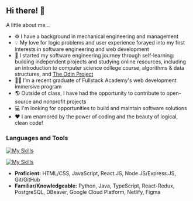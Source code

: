 ## Hi there! 👋

A little about me...

- ⚙ I have a background in mechanical engineering and management
- 💡 My love for logic problems and user experience forayed into my first interests in software engineering and web development
- 🌱 I started my software engineering journey through self-learning: building independent projects and studying online resources, including an introduction to computer science college course, algorithms & data structures, and [The Odin Project](https://www.theodinproject.com/)
- 👩‍🎓 I’m a recent graduate of Fullstack Academy's web development immersive program
- 🌎 Outside of class, I have had the opportunity to contribute to open-source and nonprofit projects
- 💻 I'm looking for opportunities to build and maintain software solutions
- ❤ I am enamored by the power of coding and the beauty of logical, clean code!

### Languages and Tools

[![My Skills](https://skillicons.dev/icons?i=html,css,js,react,git,github)](https://skillicons.dev)

[![My Skills](https://skillicons.dev/icons?i=ts,nodejs,gcp,netlify,figma,python,java)](https://skillicons.dev)

- **Proficient:** HTML/CSS, JavaScript, React.JS, Node.JS/Express.JS, Git/GitHub
- **Familiar/Knowledgeable:** Python, Java, TypeScript, React-Redux, PostgreSQL, DBeaver, Google Cloud Platform, Netlify, Figma
